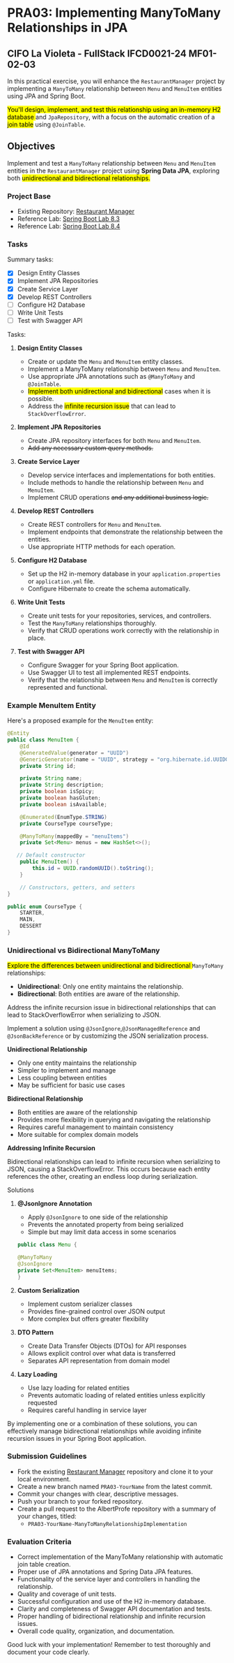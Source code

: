 # PRA03: Implementing ManyToMany Relationships in JPA

## CIFO La Violeta - FullStack IFCD0021-24 MF01-02-03

In this practical exercise, you will enhance the `RestaurantManager` project by implementing a `ManyToMany` relationship between `Menu` and `MenuItem` entities using JPA and Spring Boot.

<mark>You'll design, implement, and test this relationship using an in-memory H2 database </mark>and `JpaRepository`, with a focus on the automatic creation of a<mark> join table</mark> using `@JoinTable`.

## Objectives

Implement and test a `ManyToMany` relationship between `Menu` and `MenuItem` entities in the `RestaurantManager` project using **Spring Data JPA**, exploring both <mark>unidirectional and bidirectional relationships.</mark>

### Project Base

- Existing Repository: [Restaurant Manager](https://github.com/AlbertProfe/restaurantManager/commits/master/)
- Reference Lab: [Spring Boot Lab 8.3](https://albertprofe.dev/springboot/sblab8-3.html)
- Reference Lab: [Spring Boot Lab 8.4](https://albertprofe.dev/springboot/sblab8-4.html)

### Tasks

Summary tasks:

- [X] Design Entity Classes
- [X] Implement JPA Repositories
- [X] Create Service Layer
- [X] Develop REST Controllers
- [ ] Configure H2 Database
- [ ] Write Unit Tests
- [ ] Test with Swagger API

Tasks:

1. **Design Entity Classes**
   
   - Create or update the `Menu` and `MenuItem` entity classes.
   - Implement a ManyToMany relationship between `Menu` and `MenuItem`.
   - Use appropriate JPA annotations such as `@ManyToMany` and `@JoinTable`.
   - <mark>Implement both unidirectional and bidirectional</mark> cases when it is possible.
   - Address the <mark>infinite recursion issue</mark> that can lead to `StackOverflowError`.

2. **Implement JPA Repositories**
   
   - Create JPA repository interfaces for both `Menu` and `MenuItem`.
   - ~~Add any necessary custom query methods.~~

3. **Create Service Layer**
   
   - Develop service interfaces and implementations for both entities.
   - Include methods to handle the relationship between `Menu` and `MenuItem`.
   - Implement CRUD operations ~~and any additional business logic.~~

4. **Develop REST Controllers**
   
   - Create REST controllers for `Menu` and `MenuItem`.
   - Implement endpoints that demonstrate the relationship between the entities.
   - Use appropriate HTTP methods for each operation.

5. **Configure H2 Database**
   
   - Set up the H2 in-memory database in your `application.properties` or `application.yml` file.
   - Configure Hibernate to create the schema automatically.

6. **Write Unit Tests**
   
   - Create unit tests for your repositories, services, and controllers.
   - Test the `ManyToMany` relationships thoroughly.
   - Verify that CRUD operations work correctly with the relationship in place.

7. **Test with Swagger API**
   
   - Configure Swagger for your Spring Boot application.
   - Use Swagger UI to test all implemented REST endpoints.
   - Verify that the relationship between `Menu` and `MenuItem` is correctly represented and functional.

### Example MenuItem Entity

Here's a proposed example for the `MenuItem` entity:

```java
@Entity
public class MenuItem {
    @Id
    @GeneratedValue(generator = "UUID")
    @GenericGenerator(name = "UUID", strategy = "org.hibernate.id.UUIDGenerator")
    private String id;

    private String name;
    private String description;
    private boolean isSpicy;
    private boolean hasGluten;
    private boolean isAvailable;

    @Enumerated(EnumType.STRING)
    private CourseType courseType;

    @ManyToMany(mappedBy = "menuItems")
    private Set<Menu> menus = new HashSet<>();

   // Default constructor
    public MenuItem() {
        this.id = UUID.randomUUID().toString();
    }

    // Constructors, getters, and setters
}

public enum CourseType {
    STARTER,
    MAIN,
    DESSERT
}
```

### Unidirectional vs Bidirectional ManyToMany

<mark>Explore the differences between unidirectional and bidirectional </mark>`ManyToMany` relationships:

- **Unidirectional**: Only one entity maintains the relationship.
- **Bidirectional**: Both entities are aware of the relationship.

Address the infinite recursion issue in bidirectional relationships that can lead to StackOverflowError when serializing to JSON.

Implement a solution using  `@JsonIgnore`,`@JsonManagedReference` and `@JsonBackReference` or by customizing the JSON serialization process.



**Unidirectional Relationship**

- Only one entity maintains the relationship
- Simpler to implement and manage
- Less coupling between entities
- May be sufficient for basic use cases

**Bidirectional Relationship**

- Both entities are aware of the relationship
- Provides more flexibility in querying and navigating the relationship
- Requires careful management to maintain consistency
- More suitable for complex domain models

**Addressing Infinite Recursion**

Bidirectional relationships can lead to infinite recursion when serializing to JSON, causing a StackOverflowError. This occurs because each entity references the other, creating an endless loop during serialization.

Solutions

1. **@JsonIgnore Annotation**
   
   - Apply `@JsonIgnore` to one side of the relationship
   - Prevents the annotated property from being serialized
   - Simple but may limit data access in some scenarios
   
   
   
   ```java
   public class Menu { 
   
   @ManyToMany
   @JsonIgnore
   private Set<MenuItem> menuItems; 
   }
   ```

2. **Custom Serialization**
   
   - Implement custom serializer classes
   - Provides fine-grained control over JSON output
   - More complex but offers greater flexibility

3. **DTO Pattern**
   
   - Create Data Transfer Objects (DTOs) for API responses
   - Allows explicit control over what data is transferred
   - Separates API representation from domain model

4. **Lazy Loading**
   
   - Use lazy loading for related entities
   - Prevents automatic loading of related entities unless explicitly requested
   - Requires careful handling in service layer

By implementing one or a combination of these solutions, you can effectively manage bidirectional relationships while avoiding infinite recursion issues in your Spring Boot application.

### Submission Guidelines

- Fork the existing [Restaurant Manager](https://github.com/AlbertProfe/restaurantManager/commits/master/) repository and clone it to your local environment.
- Create a new branch named `PRA03-YourName` from the latest commit.
- Commit your changes with clear, descriptive messages.
- Push your branch to your forked repository.
- Create a pull request to the AlbertProfe repository with a summary of your changes, titled:
  - `PRA03-YourName-ManyToManyRelationshipImplementation`

### Evaluation Criteria

- Correct implementation of the ManyToMany relationship with automatic join table creation.
- Proper use of JPA annotations and Spring Data JPA features.
- Functionality of the service layer and controllers in handling the relationship.
- Quality and coverage of unit tests.
- Successful configuration and use of the H2 in-memory database.
- Clarity and completeness of Swagger API documentation and tests.
- Proper handling of bidirectional relationship and infinite recursion issues.
- Overall code quality, organization, and documentation.

Good luck with your implementation! Remember to test thoroughly and document your code clearly.
